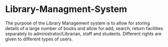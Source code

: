 # Library-Managment-System
The purpose of the Library Management system is to allow for storing details of a large number of books and allow for add, search, return facilities separately to administrator/Librarian, staff and students. Different rights are given to different types of users.
